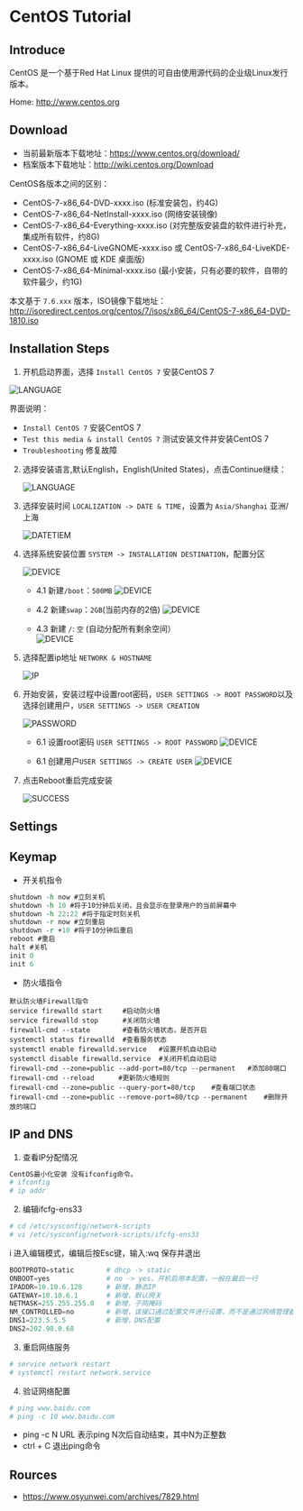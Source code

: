 # CentOS  Tutorial

## Introduce
CentOS 是一个基于Red Hat Linux 提供的可自由使用源代码的企业级Linux发行版本。

Home: http://www.centos.org
## Download
- 当前最新版本下载地址：https://www.centos.org/download/
- 档案版本下载地址：http://wiki.centos.org/Download

CentOS各版本之间的区别：
- CentOS-7-x86_64-DVD-xxxx.iso (标准安装包，约4G)
- CentOS-7-x86_64-NetInstall-xxxx.iso (网络安装镜像)
- CentOS-7-x86_64-Everything-xxxx.iso (对完整版安装盘的软件进行补充，集成所有软件，约8G)
- CentOS-7-x86_64-LiveGNOME-xxxx.iso 或 CentOS-7-x86_64-LiveKDE-xxxx.iso (GNOME 或 KDE 桌面版)
- CentOS-7-x86_64-Minimal-xxxx.iso (最小安装，只有必要的软件，自带的软件最少，约1G)

本文基于 `7.6.xxx` 版本，ISO镜像下载地址：http://isoredirect.centos.org/centos/7/isos/x86_64/CentOS-7-x86_64-DVD-1810.iso
## Installation Steps
1. 开机启动界面，选择 `Install CentOS 7` 安装CentOS 7
  
  ![LANGUAGE](image/CentOS-1.png)
 
界面说明：
 - `Install CentOS 7` 安装CentOS 7
 - `Test this media & install CentOS 7` 测试安装文件并安装CentOS 7
 - `Troubleshooting` 修复故障
 
2. 选择安装语言,默认English，English(United States)，点击Continue继续： 

   ![LANGUAGE](image/CentOS-2.png)

3. 选择安装时间 `LOCALIZATION -> DATE & TIME`，设置为 `Asia/Shanghai` 亚洲/上海

   ![DATETIEM](image/CentOS-3.png)

4. 选择系统安装位置 `SYSTEM -> INSTALLATION DESTINATION`，配置分区

   ![DEVICE](image/CentOS-4.png)
    
   - 4.1 新建`/boot`：`500MB`
   ![DEVICE](image/CentOS-4.1.png)
    
   - 4.2 新建`swap`：`2GB`(当前内存的2倍)
   ![DEVICE](image/CentOS-4.2.png)
    
   - 4.3 新建 `/`: `空` (自动分配所有剩余空间）  
   ![DEVICE](image/CentOS-4.3.png)
    
5. 选择配置ip地址 `NETWORK & HOSTNAME`

   ![IP](image/CentOS-5.png)

6. 开始安装，安装过程中设置root密码，`USER SETTINGS -> ROOT PASSWORD`以及选择创建用户，`USER SETTINGS -> USER CREATION`
  
   ![PASSWORD](image/CentOS-6.png)

   - 6.1 设置root密码 `USER SETTINGS -> ROOT PASSWORD`
   ![DEVICE](image/CentOS-6.1.png)
   
   - 6.1 创建用户`USER SETTINGS -> CREATE USER`
   ![DEVICE](image/CentOS-6.2.png)

7. 点击Reboot重启完成安装

   ![SUCCESS](image/CentOS-7.png)

## Settings

## Keymap
- 开关机指令
```tcl
shutdown -h now #立刻关机
shutdown -h 10 #将于10分钟后关闭，且会显示在登录用户的当前屏幕中
shutdown -h 22:22 #将于指定时刻关机
shutdown -r now #立刻重启
shutdown -r +10 #将于10分钟后重启
reboot #重启
halt #关机
init 0
init 6
```
- 防火墙指令
```
默认防火墙Firewall指令
service firewalld start     #启动防火墙
service firewalld stop      #关闭防火墙
firewall-cmd --state        #查看防火墙状态，是否开启
systemctl status firewalld  #查看服务状态
systemctl enable firewalld.service   #设置开机自动启动
systemctl disable firewalld.service  #关闭开机自动启动
firewall-cmd --zone=public --add-port=80/tcp --permanent   #添加80端口
firewall-cmd --reload      #更新防火墙规则
firewall-cmd --zone=public --query-port=80/tcp    #查看端口状态
firewall-cmd --zone=public --remove-port=80/tcp --permanent    #删除开放的端口

```
## IP and DNS
1. 查看IP分配情况
```tcl
CentOS最小化安装 没有ifconfig命令。
# ifconfig 
# ip addr
```
2. 编辑ifcfg-ens33
```tcl
# cd /etc/sysconfig/network-scripts
# vi /etc/sysconfig/network-scripts/ifcfg-ens33
```
i 进入编辑模式，编辑后按Esc键，输入:wq 保存并退出
```powershell
BOOTPROTO=static        # dhcp -> static
ONBOOT=yes              # no -> yes，开机启用本配置，一般在最后一行
IPADDR=10.10.6.128      # 新增，静态IP
GATEWAY=10.10.6.1       # 新增，默认网关
NETMASK=255.255.255.0   # 新增，子网掩码
NM_CONTROLLED=no        # 新增，该接口通过配置文件进行设置，而不是通过网络管理器进行管理
DNS1=223.5.5.5          # 新增，DNS配置
DNS2=202.98.0.68
```


3. 重启网络服务
```tcl
# service network restart
# systemctl restart network.service
```
4. 验证网络配置

```tcl
# ping www.baidu.com
# ping -c 10 www.baidu.com
```
- ping -c N URL 表示ping N次后自动结束，其中N为正整数
- ctrl + C 退出ping命令
## Rources
+ https://www.osyunwei.com/archives/7829.html
